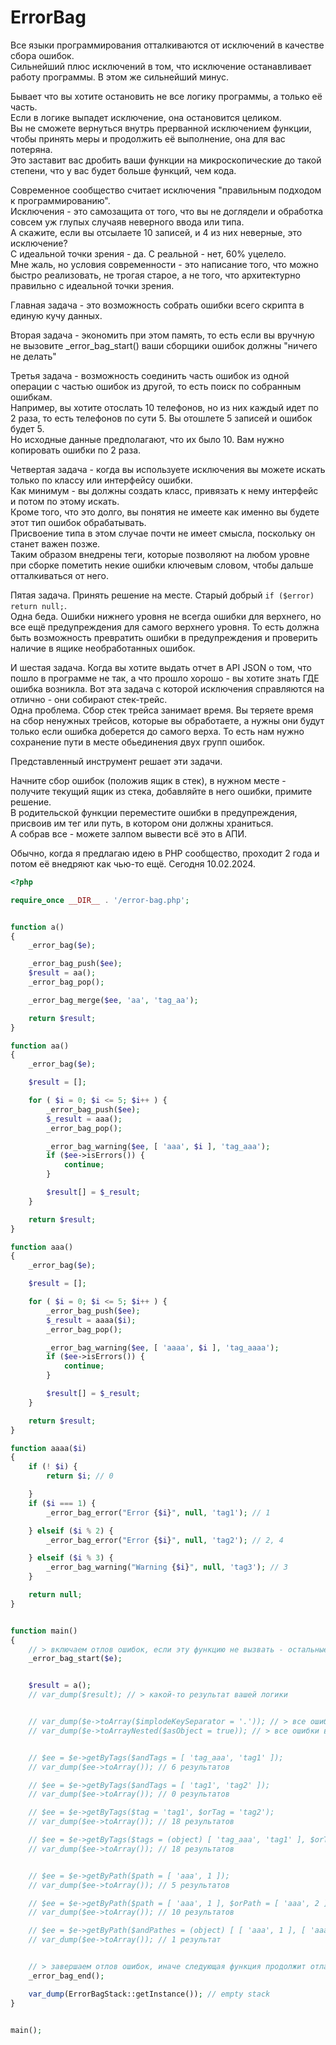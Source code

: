 # ErrorBag

Все языки программирования отталкиваются от исключений в качестве сбора ошибок.  
Сильнейший плюс исключений в том, что исключение останавливает работу программы. В этом же сильнейший минус.

Бывает что вы хотите остановить не все логику программы, а только её часть.  
Если в логике выпадет исключение, она остановится целиком.  
Вы не сможете вернуться внутрь прерванной исключением функции, чтобы принять меры и продолжить её выполнение, она для вас потеряна.  
Это заставит вас дробить ваши функции на микроскопические до такой степени, что у вас будет больше функций, чем кода.

Современное сообщество считает исключения "правильным подходом к программированию".  
Исключения - это самозащита от того, что вы не доглядели и обработка совсем уж глупых случаяв неверного ввода или типа.  
А скажите, если вы отсылаете 10 записей, и 4 из них неверные, это исключение?  
С идеальной точки зрения - да. С реальной - нет, 60% уцелело.  
Мне жаль, но условия современности - это написание того, что можно быстро реализовать, не трогая старое, а не того, что архитектурно правильно с идеальной точки зрения.

Главная задача - это возможность собрать ошибки всего скрипта в единую кучу данных.

Вторая задача - экономить при этом память, то есть если вы вручную не вызовите _error_bag_start() ваши сборщики ошибок должны "ничего не делать"

Третья задача - возможность соединить часть ошибок из одной операции с частью ошибок из другой, то есть поиск по собранным ошибкам.  
Например, вы хотите отослать 10 телефонов, но из них каждый идет по 2 раза, то есть телефонов по сути 5. Вы отошлете 5 записей и ошибок будет 5.  
Но исходные данные предполагают, что их было 10. Вам нужно копировать ошибки по 2 раза.

Четвертая задача - когда вы используете исключения вы можете искать только по классу или интерфейсу ошибки.  
Как минимум - вы должны создать класс, привязать к нему интерфейс и потом по этому искать.  
Кроме того, что это долго, вы понятия не имеете как именно вы будете этот тип ошибок обрабатывать.  
Присвоение типа в этом случае почти не имеет смысла, поскольку он станет важен позже.  
Таким образом внедрены теги, которые позволяют на любом уровне при сборке пометить некие ошибки ключевым словом, чтобы дальше отталкиваться от него.

Пятая задача. Принять решение на месте. Старый добрый `if ($error) return null;`.  
Одна беда. Ошибки нижнего уровня не всегда ошибки для верхнего, но все ещё предупреждения для самого верхнего уровня.
То есть должна быть возможность превратить ошибки в предупреждения и проверить наличие в ящике необработанных ошибок.

И шестая задача. Когда вы хотите выдать отчет в API JSON о том, что пошло в программе не так, а что прошло хорошо - вы хотите знать ГДЕ ошибка возникла.
Вот эта задача с которой исключения справляются на отлично - они собирают стек-трейс.  
Одна проблема. Сбор стек трейса занимает время. Вы теряете время на сбор ненужных трейсов, которые вы обработаете, а нужны они будут только если ошибка доберется до самого верха.
То есть нам нужно сохранение пути в месте обьединения двух групп ошибок.

Представленный инструмент решает эти задачи.

Начните сбор ошибок (положив ящик в стек), в нужном месте - получите текущий ящик из стека, добавляйте в него ошибки, примите решение.  
В родительской функции переместите ошибки в предупреждения, присвоив им тег или путь, в котором они должны храниться.  
А собрав все - можете залпом вывести всё это в АПИ.

Обычно, когда я предлагаю идею в PHP сообщество, проходит 2 года и потом её внедряют как чью-то ещё. Сегодня 10.02.2024.

```php
<?php

require_once __DIR__ . '/error-bag.php';


function a()
{
    _error_bag($e);

    _error_bag_push($ee);
    $result = aa();
    _error_bag_pop();

    _error_bag_merge($ee, 'aa', 'tag_aa');

    return $result;
}

function aa()
{
    _error_bag($e);

    $result = [];

    for ( $i = 0; $i <= 5; $i++ ) {
        _error_bag_push($ee);
        $_result = aaa();
        _error_bag_pop();

        _error_bag_warning($ee, [ 'aaa', $i ], 'tag_aaa');
        if ($ee->isErrors()) {
            continue;
        }

        $result[] = $_result;
    }

    return $result;
}

function aaa()
{
    _error_bag($e);

    $result = [];

    for ( $i = 0; $i <= 5; $i++ ) {
        _error_bag_push($ee);
        $_result = aaaa($i);
        _error_bag_pop();

        _error_bag_warning($ee, [ 'aaaa', $i ], 'tag_aaaa');
        if ($ee->isErrors()) {
            continue;
        }

        $result[] = $_result;
    }

    return $result;
}

function aaaa($i)
{
    if (! $i) {
        return $i; // 0

    }
    if ($i === 1) {
        _error_bag_error("Error {$i}", null, 'tag1'); // 1

    } elseif ($i % 2) {
        _error_bag_error("Error {$i}", null, 'tag2'); // 2, 4

    } elseif ($i % 3) {
        _error_bag_warning("Warning {$i}", null, 'tag3'); // 3
    }

    return null;
}


function main()
{
    // > включаем отлов ошибок, если эту функцию не вызвать - остальные будут возвращать null-обьекты
    _error_bag_start($e);


    $result = a();
    // var_dump($result); // > какой-то результат вашей логики


    // var_dump($e->toArray($implodeKeySeparator = '.')); // > все ошибки массивом
    // var_dump($e->toArrayNested($asObject = true)); // > все ошибки вложенным массивом


    // $ee = $e->getByTags($andTags = [ 'tag_aaa', 'tag1' ]);
    // var_dump($ee->toArray()); // 6 результатов

    // $ee = $e->getByTags($andTags = [ 'tag1', 'tag2' ]);
    // var_dump($ee->toArray()); // 0 результатов

    // $ee = $e->getByTags($tag = 'tag1', $orTag = 'tag2');
    // var_dump($ee->toArray()); // 18 результатов

    // $ee = $e->getByTags($tags = (object) [ 'tag_aaa', 'tag1' ], $orTags = (object) [ 'tag_aaa', 'tag2' ]);
    // var_dump($ee->toArray()); // 18 результатов


    // $ee = $e->getByPath($path = [ 'aaa', 1 ]);
    // var_dump($ee->toArray()); // 5 результатов

    // $ee = $e->getByPath($path = [ 'aaa', 1 ], $orPath = [ 'aaa', 2 ]);
    // var_dump($ee->toArray()); // 10 результатов

    // $ee = $e->getByPath($andPathes = (object) [ [ 'aaa', 1 ], [ 'aaaa', 1 ] ]);
    // var_dump($ee->toArray()); // 1 результат    


    // > завершаем отлов ошибок, иначе следующая функция продолжит отлавливать в объявленный выше error-bag
    _error_bag_end();

    var_dump(ErrorBagStack::getInstance()); // empty stack
}


main();
```
